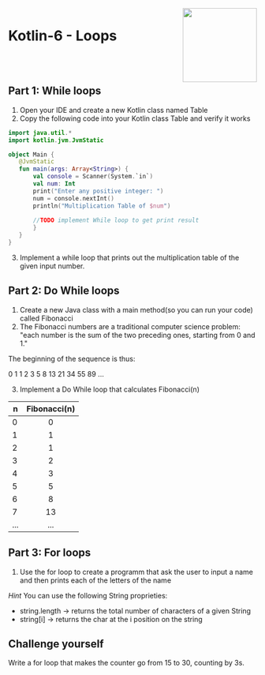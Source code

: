 
<img align="right" width="150" height="150" src="https://media-exp1.licdn.com/dms/image/C4E0BAQF7BYCCZt5epw/company-logo_200_200/0?e=2159024400&v=beta&t=qUAFP9bUgBEEXGVQYpUXW1J_OiP8e0r4rFBpqp8OrxA">

# Kotlin-6 - Loops

 <br/>
 <br/>
 
 
 ## Part 1: While loops
 
 1. Open your IDE and create a new Kotlin class named Table
 2. Copy the following code into your Kotlin class Table and verify it works

 ```kotlin
import java.util.*
import kotlin.jvm.JvmStatic

object Main {
    @JvmStatic
    fun main(args: Array<String>) {
        val console = Scanner(System.`in`)
        val num: Int
        print("Enter any positive integer: ")
        num = console.nextInt()
        println("Multiplication Table of $num")
        
        //TODO implement While loop to get print result
        }
    }
}
 ```
3. Implement a while loop that prints out the multiplication table of the given input number.


## Part 2: Do While loops

1. Create a new Java class with a main method(so you can run your code) called Fibonacci
2. The Fibonacci numbers are a traditional computer science problem: "each number is the sum of the two preceding ones, starting from 0 and 1."

The beginning of the sequence is thus:

0 1 1 2 3 5 8 13 21 34 55 89 ...

3. Implement a Do While loop that calculates Fibonacci(n)



| n   | Fibonacci(n) |
| --- |:------------:|
| 0   |      0       |
| 1   |      1       |
| 2   |      1       |
| 3   |      2       |
| 4   |      3       |
| 5   |      5       |
| 6   |      8       |
| 7   |      13      |
| ... |     ...      |


## Part 3: For loops

1. Use the for loop to create a programm that ask the user to input a name and then prints each of the letters of the name

*Hint* You can use the following String proprieties:

* string.length -> returns the total number of characters of a given String
* string[i] -> returns the char at the i position on the string


## Challenge yourself

Write a for loop that makes the counter go from 15 to 30, counting by 3s.



 
